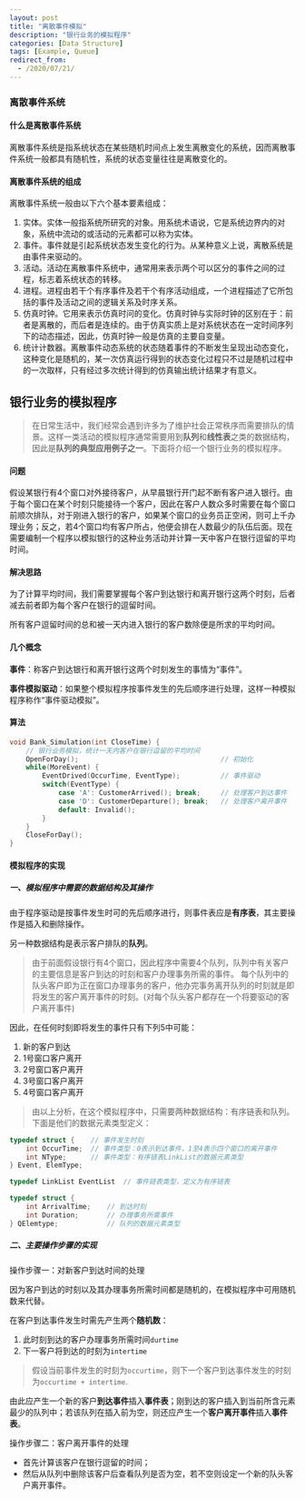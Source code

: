 ```yaml
---
layout: post
title: "离散事件模拟"
description: "银行业务的模拟程序"
categories: [Data Structure]
tags: [Example, Queue]
redirect_from:
  - /2020/07/21/
---
```


### 离散事件系统

#### 什么是离散事件系统

离散事件系统是指系统状态在某些随机时间点上发生离散变化的系统，因而离散事件系统一般都具有随机性，系统的状态变量往往是离散变化的。 

#### 离散事件系统的组成

离散事件系统一般由以下六个基本要素组成：

1. 实体。实体一般指系统所研究的对象。用系统术语说，它是系统边界内的对象，系统中流动的或活动的元素都可以称为实体。
2. 事件。事件就是引起系统状态发生变化的行为。从某种意义上说，离散系统是由事件来驱动的。
3. 活动。活动在离散事件系统中，通常用来表示两个可以区分的事件之间的过程，标志着系统状态的转移。
4. 进程。进程由若干个有序事件及若干个有序活动组成，一个进程描述了它所包括的事件及活动之间的逻辑关系及时序关系。
5. 仿真时钟。它用来表示仿真时问的变化。仿真时钟与实际时钟的区别在于：前者是离散的，而后者是连续的。由于仿真实质上是对系统状态在一定时间序列下的动态描述，因此，仿真时钟一般是仿真的主要自变量。
6. 统计计数器。离散事件动态系统的状态随着事件的不断发生呈现出动态变化，这种变化是随机的，某一次仿真运行得到的状态变化过程只不过是随机过程中的一次取样，只有经过多次统计得到的仿真输出统计结果才有意义。

## 银行业务的模拟程序

>在日常生活中，我们经常会遇到许多为了维护社会正常秩序而需要排队的情景。这样一类活动的模拟程序通常需要用到**队列**和**线性表**之类的数据结构，因此是**队列的典型应用例子之一**。下面将介绍一个银行业务的模拟程序。

#### 问题

假设某银行有4个窗口对外接待客户，从早晨银行开门起不断有客户进入银行。由于每个窗口在某个时刻只能接待一个客户，因此在客户人数众多时需要在每个窗口前顺次排队，对于刚进入银行的客户，如果某个窗口的业务员正空闲，则可上千办理业务；反之，若4个窗口均有客户所占，他便会排在人数最少的队伍后面。现在需要编制一个程序以模拟银行的这种业务活动并计算一天中客户在银行逗留的平均时间。

#### 解决思路

为了计算平均时间，我们需要掌握每个客户到达银行和离开银行这两个时刻，后者减去前者即为每个客户在银行的逗留时间。

所有客户逗留时间的总和被一天内进入银行的客户数除便是所求的平均时间。

#### 几个概念

**事件**：称客户到达银行和离开银行这两个时刻发生的事情为“事件”。

**事件模拟驱动**：如果整个模拟程序按事件发生的先后顺序进行处理，这样一种模拟程序称作“事件驱动模拟”。

#### 算法

```c
void Bank_Simulation(int CloseTime) {
	// 银行业务模拟，统计一天内客户在银行逗留的平均时间
	OpenForDay();									// 初始化
	while(MoreEvent) {
		EventDrived(OccurTime, EventType);			// 事件驱动
		switch(EventType) {
			case 'A': CustomerArrived(); break;		// 处理客户到达事件
			case 'D': CustomerDeparture(); break;	// 处理客户离开事件
			default: Invalid();
		}
	}
	CloseForDay();
}
```

#### 模拟程序的实现

##### 一、模拟程序中需要的数据结构及其操作

由于程序驱动是按事件发生时可的先后顺序进行，则事件表应是**有序表**，其主要操作是插入和删除操作。

另一种数据结构是表示客户排队的**队列**。

>由于前面假设银行有4个窗口，因此程序中需要4个队列，队列中有关客户的主要信息是客户到达的时刻和客户办理事务所需的事件。
>每个队列中的队头客户即为正在窗口办理事务的客户，他办完事务离开队列的时刻就是即将发生的客户离开事件的时刻。(对每个队头客户都存在一个将要驱动的客户离开事件)

因此，在任何时刻即将发生的事件只有下列5中可能：

1. 新的客户到达
2. 1号窗口客户离开
3. 2号窗口客户离开
4. 3号窗口客户离开
5. 4号窗口客户离开

>由以上分析，在这个模拟程序中，只需要两种数据结构：有序链表和队列。下面是他们的数据元素类型定义：

```c
typedef struct {	// 事件发生时刻
	int OccurTime;	// 事件类型：0表示到达事件，1至4表示四个窗口的离开事件
	int NType;		// 事件类型：有序链表LinkList的数据元素类型
} Event, ElemType;

typedef LinkList EventList	// 事件链表类型，定义为有序链表

typedef struct {
	int ArrivalTime;	// 到达时刻
	int Duration;		// 办理事务所需事件
} QElemtype;			// 队列的数据元素类型
```

##### 二、主要操作步骤的实现

操作步骤一：对新客户到达时间的处理

因为客户到达的时刻以及其办理事务所需时间都是随机的，在模拟程序中可用随机数来代替。

在客户到达事件发生时需先产生两个**随机数**：

1. 此时刻到达的客户办理事务所需时间`durtime`
2. 下一客户将到达的时刻为`intertime`

>假设当前事件发生的时刻为`occurtime`，则下一个客户到达事件发生的时刻为`occurtime + intertime`.

由此应产生一个新的客户**到达事件**插入**事件表**；刚到达的客户插入到当前所含元素最少的队列中；若该队列在插入前为空，则还应产生一个**客户离开事件**插入**事件表**。

操作步骤二：客户离开事件的处理

* 首先计算该客户在银行逗留的时间；
* 然后从队列中删除该客户后查看队列是否为空，若不空则设定一个新的队头客户离开事件。

